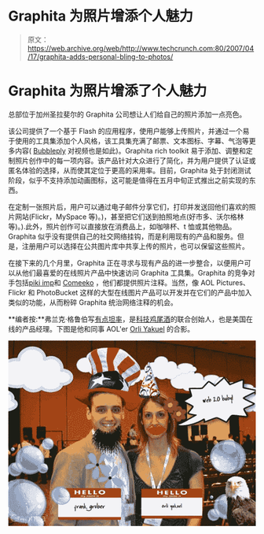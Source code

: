 # Graphita 为照片增添个人魅力

> 原文：<https://web.archive.org/web/http://www.techcrunch.com:80/2007/04/17/graphita-adds-personal-bling-to-photos/>

# Graphita 为照片增添了个人魅力

总部位于加州圣拉斐尔的 Graphita 公司想让人们给自己的照片添加一点亮色。

该公司提供了一个基于 Flash 的应用程序，使用户能够上传照片，并通过一个易于使用的工具集添加个人风格，该工具集充满了邮票、文本图标、字幕、气泡等更多内容( [Bubbleply](https://web.archive.org/web/20220813122156/http://www.beta.techcrunch.com/2007/02/14/bubbleply-upgrades-fun-video-annotation/) 对视频也是如此)。Graphita rich toolkit 易于添加、调整和定制照片创作中的每一项内容。该产品针对大众进行了简化，并为用户提供了认证或匿名体验的选择，从而使其定位于更高的采用率。目前，Graphita 处于封闭测试阶段，似乎不支持添加动画图标，这可能是值得在五月中旬正式推出之前实现的东西。

在定制一张照片后，用户可以通过电子邮件分享它们，打印并发送回他们喜欢的照片网站(Flickr，MySpace 等)。)，甚至把它们送到拍照地点(好市多、沃尔格林等)。).此外，照片创作可以直接放在消费品上，如咖啡杯、t 恤或其他物品。Graphita 似乎没有提供自己的社交网络挂钩，而是利用现有的产品和服务。但是，注册用户可以选择在公共图片库中共享上传的照片，也可以保留这些照片。

在接下来的几个月里，Graphita 正在寻求与现有产品的进一步整合，以便用户可以从他们最喜爱的在线照片产品中快速访问 Graphita 工具集。Graphita 的竞争对手包括[piki imp](https://web.archive.org/web/20220813122156/http://www.beta.techcrunch.com/2006/12/10/pimp-your-pictures/)和 [Comeeko](https://web.archive.org/web/20220813122156/http://www.somewhatfrank.com/2007/02/create_a_photo_.html) ，他们都提供照片注释。当然，像 AOL Pictures、Flickr 和 PhotoBucket 这样的大型在线图片产品可以开发并在它们的产品中加入类似的功能，从而粉碎 Graphita 统治网络注释的机会。

**编者按:**弗兰克·格鲁伯写[有点坦率](https://web.archive.org/web/20220813122156/http://www.somewhatfrank.com/)，是[科技鸡尾酒](https://web.archive.org/web/20220813122156/http://www.techcocktail.com/)的联合创始人，也是美国在线的产品经理。下图是他和同事 AOL'er [Orli Yakuel](https://web.archive.org/web/20220813122156/http://go2web2.blogspot.com/) 的合影。

![graphitascreen.png](img/fdeb806c4691b9ca7cf1da9a22738a32.png)
